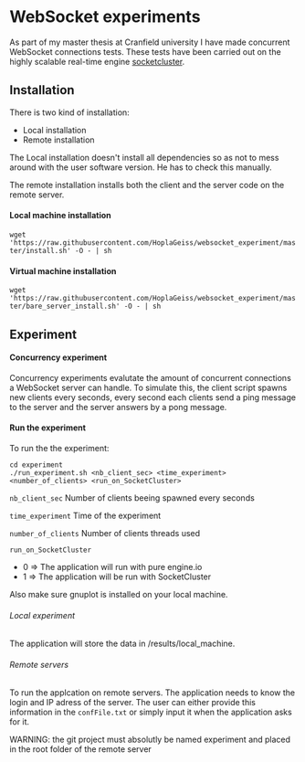 # WebSocket experiments

As part of my master thesis at Cranfield university I have made concurrent
WebSocket connections tests. These tests have been carried out on the highly
scalable real-time engine
[socketcluster](https://github.com/TopCloud/socketcluster).

## Installation


There is two kind of installation:
* Local installation
* Remote installation

The Local installation doesn't install all dependencies so as not to mess
around with the user software version.  He has to check this manually.

The remote installation installs both the client and the server code on the
remote server.

#### Local machine installation
`wget 'https://raw.githubusercontent.com/HoplaGeiss/websocket_experiment/master/install.sh' -O - | sh`

#### Virtual machine installation
`wget 'https://raw.githubusercontent.com/HoplaGeiss/websocket_experiment/master/bare_server_install.sh' -O - | sh`

## Experiment

#### Concurrency experiment

Concurrency experiments evalutate the amount of concurrent connections a
WebSocket server can handle.  To simulate this, the client script spawns new
clients every seconds, every second each clients send a ping message to
the server and the server answers by a pong message.

#### Run the experiment

To run the the experiment:

```
cd experiment
./run_experiment.sh <nb_client_sec> <time_experiment> <number_of_clients> <run_on_SocketCluster>
```

`nb_client_sec` Number of clients beeing spawned every seconds

`time_experiment` Time of the experiment

`number_of_clients` Number of clients threads used

`run_on_SocketCluster` 

* 0 => The application will run with pure engine.io 
* 1 => The application will be run with SocketCluster 

Also make sure gnuplot is installed on your local machine.

###### Local experiment
The application will store the data in /results/local_machine.

###### Remote servers

To run the applcation on remote servers. The application needs to know the
login and IP adress of the server.  The user can either provide this
information in the `confFile.txt` or simply input it when the application asks
for it. 

WARNING: the git project must absolutly be named experiment and placed in the
root folder of the remote server

